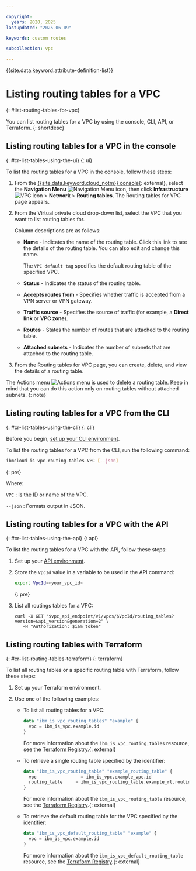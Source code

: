 ```yaml
---

copyright:
  years: 2020, 2025
lastupdated: "2025-06-09"

keywords: custom routes

subcollection: vpc

---
```


{{site.data.keyword.attribute-definition-list}}

# Listing routing tables for a VPC
{: #list-routing-tables-for-vpc}

You can list routing tables for a VPC by using the console, CLI, API, or Terraform.
{: shortdesc}

## Listing routing tables for a VPC in the console
{: #cr-list-tables-using-the-ui}
{: ui}

To list the routing tables for a VPC in the console, follow these steps:

1. From the [{{site.data.keyword.cloud_notm}} console](/login){: external}, select the **Navigation Menu** ![Navigation Menu icon](../icons/icon_hamburger.svg), then click **Infrastructure** ![VPC icon](../../icons/vpc.svg) > **Network** > **Routing tables**. The Routing tables for VPC page appears.
1. From the Virtual private cloud drop-down list, select the VPC that you want to list routing tables for.

   Column descriptions are as follows:

   * **Name** - Indicates the name of the routing table. Click this link to see the details of the routing table. You can also edit and change this name.

      The `VPC default tag` specifies the default routing table of the specified VPC.

   * **Status** - Indicates the status of the routing table.
   * **Accepts routes from** - Specifies whether traffic is accepted from a VPN server or VPN gateway.
   * **Traffic source** - Specifies the source of traffic (for example, a **Direct link** or **VPC zone**).
   * **Routes** - States the number of routes that are attached to the routing table.
   * **Attached subnets** - Indicates the number of subnets that are attached to the routing table.

1. From the Routing tables for VPC page, you can create, delete, and view the details of a routing table.

The Actions menu ![Actions menu](images/overflow.png) is used to delete a routing table. Keep in mind that you can do this action only on routing tables without attached subnets.
{: note}

## Listing routing tables for a VPC from the CLI
{: #cr-list-tables-using-the-cli}
{: cli}

Before you begin, [set up your CLI environment](/docs/vpc?topic=vpc-set-up-environment&interface=cli).

To list the routing tables for a VPC from the CLI, run the following command:

```sh
ibmcloud is vpc-routing-tables VPC [--json]
```
{: pre}

Where:

`VPC`
:   Is the ID or name of the VPC.

`--json`
:   Formats output in JSON.

## Listing routing tables for a VPC with the API
{: #cr-list-tables-using-the-api}
{: api}

To list the routing tables for a VPC with the API, follow these steps:

1. Set up your [API environment](/docs/vpc?topic=vpc-set-up-environment#api-prerequisites-setup).
1. Store the `VpcId` value in a variable to be used in the API command:

    ```sh
    export VpcId=<your_vpc_id>
    ```
    {: pre}

1. List all routings tables for a VPC:

   ```curl
   curl -X GET "$vpc_api_endpoint/v1/vpcs/$VpcId/routing_tables?version=$api_version&generation=2" \
      -H "Authorization: $iam_token"
   ```

## Listing routing tables with Terraform
{: #cr-list-routing-tables-terraform}
{: terraform}

To list all routing tables or a specific routing table with Terraform, follow these steps:

1. Set up your Terraform environment.
1. Use one of the following examples:

   * To list all routing tables for a VPC:

      ```terraform
      data "ibm_is_vpc_routing_tables" "example" {
        vpc = ibm_is_vpc.example.id
      }
      ```

      For more information about the `ibm_is_vpc_routing_tables` resource, see the [Terraform Registry](https://registry.terraform.io/providers/IBM-Cloud/ibm/latest/docs/data-sources/is_vpc_routing_tables).{: external}

   * To retrieve a single routing table specified by the identifier:

      ```terraform
      data "ibm_is_vpc_routing_table" "example_routing_table" {
        vpc                 = ibm_is_vpc.example_vpc.id
        routing_table     = ibm_is_vpc_routing_table.example_rt.routing_table
      }
      ```

      For more information about the `ibm_is_vpc_routing_table` resource, see the [Terraform Registry](https://registry.terraform.io/providers/IBM-Cloud/ibm/latest/docs/data-sources/is_vpc_routing_table).{: external}

   * To retrieve the default routing table for the VPC specified by the identifier:

      ```terraform
      data "ibm_is_vpc_default_routing_table" "example" {
        vpc = ibm_is_vpc.example.id
      }
      ```

      For more information about the `ibm_is_vpc_default_routing_table` resource, see the [Terraform Registry](https://registry.terraform.io/providers/IBM-Cloud/ibm/latest/docs/data-sources/is_vpc_default_routing_table).{: external}
